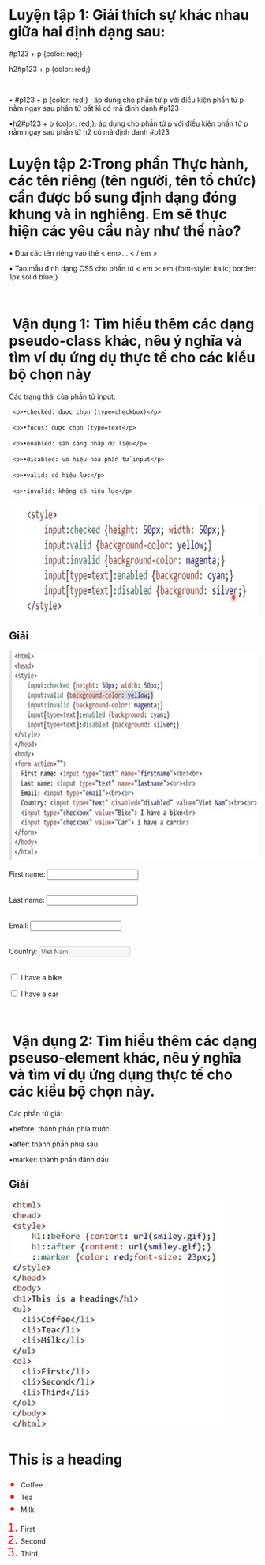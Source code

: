 <html>
 <head>
<title>Bài 17: Các mức ưu tiên của bộ</title>
 </head>
  <body>
  <h1>Luyện tập 1: Giải thích sự khác nhau giữa hai định dạng sau:</h1>
  <p> #p123 + p {color: red;} </p> 

<p> h2#p123 + p {color: red;}</p>  
   <p>• #p123 + p {color: red;} : áp dụng cho phần tử p với điều kiện phần tử p nằm ngay sau phần tử bất kì có mã định danh #p123</p>

  <p>•h2#p123 + p {color: red;}: áp dụng cho phần tử p với điều kiện phần tử p nằm ngay sau phần tử h2 có mã định danh #p123</p>

  <h1>Luyện tập 2:Trong phần Thực hành, các tên riêng (tên người, tên tổ chức) cần được bổ sung định dạng đóng khung và in nghiêng. Em sẽ thực hiện các yêu cầu này như thế nào?</h1>
   <p>• Đưa các tên riêng vào thẻ < em>... < / em > </p>

   <p>• Tạo mẫu định dạng CSS cho phần tử < em >: em {font-style: italic; border: 1px solid blue;}</p>

 <h1> Vận dụng 1: Tìm hiểu thêm các dạng pseudo-class khác, nêu ý nghĩa và tìm ví dụ ứng dụ thực tế cho các kiểu bộ chọn này</h1>
     <p>Các trạng thái của phần tử input:</p>

     <p>•checked: được chọn (type=checkbox)</p>

     <p>•focus: được chọn (type=text</p>

     <p>•enabled: sẵn sàng nhập dữ liệu</p>

     <p>•disabled: vô hiệu hóa phần tử input</p>

     <p>•valid: có hiệu lực</p>

     <p>•invalid: không có hiệu lực</p>

 <img src="124.png" width="831" height="227" alt="Ảnh minh họa">

<p><style></p>
<p>input:checked {height: 50px; width: 50px;}</p>

<p>input: valid {background-color: yellow;}</p>

<p>input: invalid {background-color: magenta;}</p>

<p>input[type=text]: enabled {background: cyan;}</p>

<p>input[type=text]: disabled {background: silver;}</p>

<p></style></p>
<h2>Giải</h2>
<img src="125.png" width="713" height="425" alt="Ảnh minh họa">
<p><html>

<head>

<style>

input:checked (height: 50px; width: 50px;}

input: valid {background-color: yellow;}

input: invalid (background-color: magenta;}

input[type=text]: enabled {background: cyan;}

input[type=text]: disabled {background: silver;}

</style>

</head>

<body>

<form action="">

First name: <input type="text" name="firstname"><br><br>

Last name: <input type="text" name="lastname"><br><br>

Email: <input type="email"><br><br>

Country: <input type="text" disabled="disabled" value="Viet Nam"><br><br>

<input type="checkbox" value="Bike"> I have a bike<br>

<input type="checkbox" value="Car"> I have a car<br>

</form>

</body>

</html></p>

 <h1> Vận dụng 2: Tìm hiểu thêm các dạng pseuso-element khác, nêu ý nghĩa và tìm ví dụ ứng dụng thực tế cho các kiểu bộ chọn này.</h1>
 <p>Các phần tử giả:</p>

 <p>•before: thành phần phía trước</p>

 <p>•after: thành phần phía sau</p>

 <p>•marker: thành phần đánh dấu</p>

<p><style></p>
<p>h1::before {content: url(smiley.gif);}</p>

<p>h1::after {content: url(smiley.gif);}</p>

<p>::marke {color: red; font-size: 23px;}</p>

<p></style></p>
<h2>Giải</h2>
<img src="126.png" width="447" height="467" alt="Ảnh minh họa">
 <p><style>
<p><html>

<head>

<style>

h1::before {content: url(smiley.gif);}

h1::after {content: url(smiley.gif);}

::marker {color: red; font-size: 23px;}

</style>

</head>

<body>

<h1>This is a heading</h1>

<ul>

<li>Coffee</li>

<li>Tea</li>

<li>Milk</li>

</ul>

<ol>

<li>First</li>

<li>Second</li>

<li>Third</li>

</ol>

</body>

</html></p>





 
</body>
</html>
